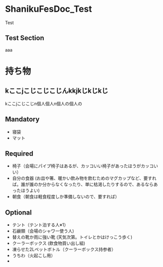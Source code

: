 # ShanikuFesDoc_Test

Test

## Test Section

aaa


# 持ち物

## kここjこじこじこじんkkjkじkじkじ

kここjこじこじn個人個人n個人の個人の

## Mandatory
- 寝袋
- マット

## Required
- 椅子（会場にパイプ椅子はあるが、カッコいい椅子があったほうがカッコいい）
- 自分の食器 (お皿や箸、暖かい飲み物を飲むためのマグカップなど、要すれば。誰が誰のか分からなくなったり、単に枯渇したりするので、あるならあったほうよい)
- 朝食（朝食は軽食程度しか準備しないので、要すれば）

## Optional  
- テント（テント泊する人※1）
- 石鹸類（会場のシャワー使う人)
- 替えの靴か雨に強い靴 (天気次第。トイレとかはけっこう歩く)
- クーラーボックス (飲食物買い出し組)
- 凍らせた2Lペットボトル（クーラーボックス持参者）
- うちわ（火起こし用）
-
